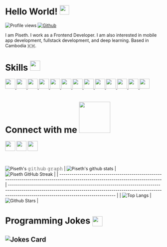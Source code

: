 <h1> Hello World! <img src = "https://raw.githubusercontent.com/MartinHeinz/MartinHeinz/master/wave.gif" width = 30px> </h1>
<p align='center'>
</p>

![Profile views](https://visitor-badge.glitch.me/badge?page_id=pisethx.pisethx)
[![Github](https://img.shields.io/github/followers/pisethx?label=Follow&style=social)](https://github.com/pisethx)

<div size='20px'> I am Piseth. I work as a Frontend Developer. I am also interested in mobile app development, fullstack development, and deep learning. Based in Cambodia 🇰🇭.
</div>

<h1> Skills <img src = "https://media2.giphy.com/media/QssGEmpkyEOhBCb7e1/giphy.gif?cid=ecf05e47a0n3gi1bfqntqmob8g9aid1oyj2wr3ds3mg700bl&rid=giphy.gif" width = 32px> </h1>
<a target="_blank" href= https://github.com/pisethx?tab=repositories&q=&type=&language=javascript&sort= > <img width ='32px' src ='https://raw.githubusercontent.com/rahulbanerjee26/githubAboutMeGenerator/main/icons/javascript.svg'> </a> 
<a target="_blank" href= https://github.com/pisethx?tab=repositories&q=&type=&language=typescript&sort= > <img width ='32px' src ='https://raw.githubusercontent.com/rahulbanerjee26/githubAboutMeGenerator/main/icons/typescript.svg'> </a> 
<a target="_blank" href= https://github.com/pisethx?tab=repositories&q=&type=&language=vue&sort= > <img width ='32px' src ='https://raw.githubusercontent.com/rahulbanerjee26/githubAboutMeGenerator/main/icons/vuejs.svg'> </a>
<a target="_blank" href= https://github.com/pisethx?tab=repositories&q=&type=&language=vue&sort= > <img width ='32px' src ='https://raw.githubusercontent.com/rahulbanerjee26/githubAboutMeGenerator/main/icons/nuxtjs.svg'> </a>
<a target="_blank" href= https://github.com/pisethx?tab=repositories&q=&type=&language=javascript&sort= > <img width ='32px' src ='https://raw.githubusercontent.com/rahulbanerjee26/githubAboutMeGenerator/main/icons/reactjs.svg'> </a>
<a target="_blank" href= https://github.com/pisethx?tab=repositories&q=&type=&language=python&sort= > <img width ='32px' src ='https://raw.githubusercontent.com/rahulbanerjee26/githubAboutMeGenerator/main/icons/python.svg'> </a>
<a target="_blank" href= https://github.com/pisethx?tab=repositories&q=&type=&language=python&sort= > <img width ='32px' src ='https://raw.githubusercontent.com/rahulbanerjee26/githubAboutMeGenerator/main/icons/pytorch.svg'> </a>
<a target="_blank" href= https://github.com/pisethx?tab=repositories&q=&type=&language=dart&sort= > <img width ='32px' src ='https://raw.githubusercontent.com/rahulbanerjee26/githubAboutMeGenerator/main/icons/flutter.svg'> </a>
<a target="_blank" href= https://github.com/pisethx?tab=repositories&q=&type=&language=javascript&sort= > <img width ='32px' src ='https://raw.githubusercontent.com/rahulbanerjee26/githubAboutMeGenerator/main/icons/nodejs.svg'> </a> 
<a target="_blank" href= https://github.com/pisethx?tab=repositories&q=&type=&language=html&sort= > <img width ='32px' src ='https://raw.githubusercontent.com/rahulbanerjee26/githubAboutMeGenerator/main/icons/html.svg'> </a> 
<a target="_blank" href= https://github.com/pisethx?tab=repositories&q=&type=&language=css&sort= > <img width ='32px' src ='https://raw.githubusercontent.com/rahulbanerjee26/githubAboutMeGenerator/main/icons/css.svg'> </a>
<a target="_blank" href= https://github.com/pisethx?tab=repositories&q=&type=&language=cpp&sort= > <img width ='32px' src ='https://raw.githubusercontent.com/rahulbanerjee26/githubAboutMeGenerator/main/icons/cpp.svg'> </a>
<a target="_blank" href= https://github.com/pisethx?tab=repositories&q=&type=&language=python&sort= > <img width ='32px' src ='https://raw.githubusercontent.com/rahulbanerjee26/githubAboutMeGenerator/main/icons/docker.svg'> </a>

<h1> Connect with me <img src='https://raw.githubusercontent.com/ShahriarShafin/ShahriarShafin/main/Assets/handshake.gif' width="100px"> </h1>
<a target="_blank" href = 'https://www.github.com/pisethx'> <img width = '32px' align= 'center' src="https://raw.githubusercontent.com/rahulbanerjee26/githubAboutMeGenerator/main/icons/github.svg"/></a>
<a target="_blank" href = 'https://www.linkedin.com/in/pisethx'> <img width = '32px' align= 'center' src="https://raw.githubusercontent.com/rahulbanerjee26/githubAboutMeGenerator/main/icons/linked-in-alt.svg"/></a>
<a target="_blank" href = 'https://www.twitter.com/pisethx'> <img width = '32px' align= 'center' src="https://raw.githubusercontent.com/rahulbanerjee26/githubAboutMeGenerator/main/icons/twitter.svg"/></a> 

<br>
<br>
  <br>

![Piseth's 𝚐𝚒𝚝𝚑𝚞𝚋 𝚐𝚛𝚊𝚙𝚑](https://activity-graph.herokuapp.com/graph?username=pisethx&theme=redical&hide_border=true&area=true)
| ![Piseth's github stats](https://github-readme-stats.vercel.app/api?username=pisethx&show_icons=true&theme=radical) | ![Piseth GitHub Streak](https://github-readme-streak-stats.herokuapp.com/?user=pisethx&theme=radical) |
| --------------------------------------------------------------------------------------------------------------------------------- | ----------------------------------------------------------------------------------------------------------------------------------------------------------------------------------------------------------------- |
| ![Top Langs](https://github-readme-stats.vercel.app/api/top-langs/?username=pisethx&langs_count=8&theme=radical&layout=compact) | ![Github Stars](https://github-readme-stats.vercel.app/api?username=pisethx&show_icons=true&locale=en&count_private=true&hide_rank=true&custom_title=My%20GitHub%20Stats&disable_animations=true&theme=radical) |

<h1> Programming Jokes <img align ='center' src='https://media2.giphy.com/media/UQDSBzfyiBKvgFcSTw/giphy.gif?cid=ecf05e47p3cd513axbek3f56ti3jzizq8hincw20jauyyfyw&rid=giphy.gif' width = '32px'></h1>

## ![Jokes Card](https://readme-jokes.vercel.app/api?theme=radical)
